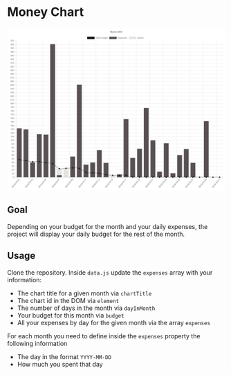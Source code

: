 # Money Chart

![Example](./example.png)

## Goal

Depending on your budget for the month and your daily expenses, the project will display your daily budget for the rest of the month.

## Usage

Clone the repository. Inside `data.js` update the `expenses` array with your information:

* The chart title for a given month via `chartTitle`
* The chart id in the DOM via `element`
* The number of days in the month via `dayInMonth`
* Your budget for this month via `budget`
* All your expenses by day for the given month via the array `expenses`

For each month you need to define inside the `expenses` property the following information

* The day in the format `YYYY-MM-DD`
* How much you spent that day